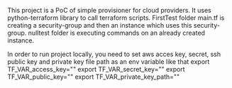 This project is a PoC of simple provisioner for cloud providers.
It uses python-terraform library to call terraform scripts.
FirstTest folder main.tf is creating a security-group and then an instance which uses this security-group.
nulltest folder is executing commands on an already created instance.

In order to run project locally, you need to set aws acces key, secret, ssh public key and private key file path as an env variable like that
export TF_VAR_access_key=""
export TF_VAR_secret_key=""
export TF_VAR_public_key=""
export TF_VAR_private_key_path=""

